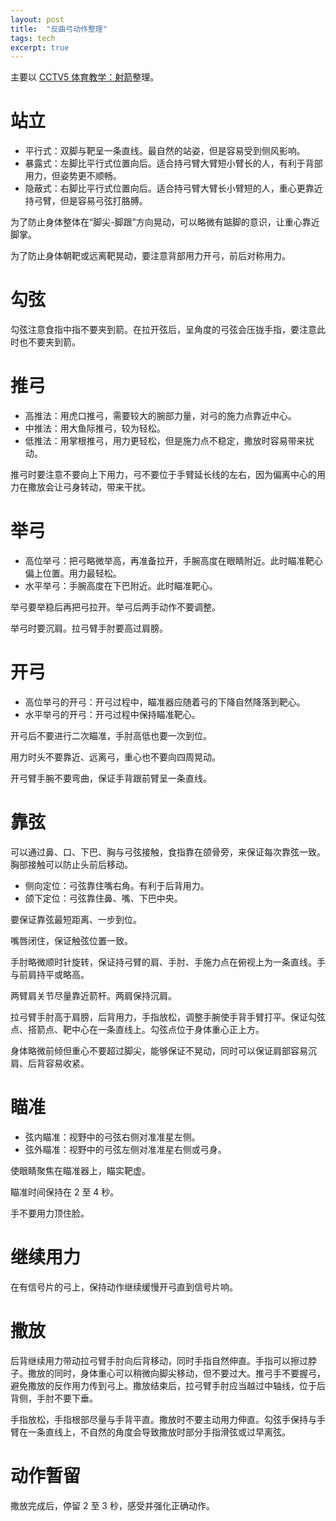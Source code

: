 ```yaml
---
layout: post
title:  "反曲弓动作整理"
tags: tech
excerpt: true
---
```


主要以 [CCTV5 体育教学：射箭](https://www.bilibili.com/video/BV1KW411X7RZ)整理。

# 站立

- 平行式：双脚与靶呈一条直线。最自然的站姿，但是容易受到侧风影响。
- 暴露式：左脚比平行式位置向后。适合持弓臂大臂短小臂长的人，有利于背部用力，但姿势更不顺畅。
- 隐蔽式：右脚比平行式位置向后。适合持弓臂大臂长小臂短的人，重心更靠近持弓臂，但是容易弓弦打胳膊。

为了防止身体整体在“脚尖-脚跟”方向晃动，可以略微有踮脚的意识，让重心靠近脚掌。

为了防止身体朝靶或远离靶晃动，要注意背部用力开弓，前后对称用力。

# 勾弦

勾弦注意食指中指不要夹到箭。在拉开弦后，呈角度的弓弦会压拢手指，要注意此时也不要夹到箭。

# 推弓

- 高推法：用虎口推弓，需要较大的腕部力量，对弓的施力点靠近中心。
- 中推法：用大鱼际推弓，较为轻松。
- 低推法：用掌根推弓，用力更轻松，但是施力点不稳定，撒放时容易带来扰动。

推弓时要注意不要向上下用力，弓不要位于手臂延长线的左右，因为偏离中心的用力在撒放会让弓身转动，带来干扰。

# 举弓

- 高位举弓：把弓略微举高，再准备拉开，手腕高度在眼睛附近。此时瞄准靶心偏上位置。用力最轻松。
- 水平举弓：手腕高度在下巴附近。此时瞄准靶心。

举弓要举稳后再把弓拉开。举弓后两手动作不要调整。

举弓时要沉肩。拉弓臂手肘要高过肩膀。

# 开弓

- 高位举弓的开弓：开弓过程中，瞄准器应随着弓的下降自然降落到靶心。
- 水平举弓的开弓：开弓过程中保持瞄准靶心。

开弓后不要进行二次瞄准，手肘高低也要一次到位。

用力时头不要靠近、远离弓，重心也不要向四周晃动。

开弓臂手腕不要弯曲，保证手背跟前臂呈一条直线。

# 靠弦

可以通过鼻、口、下巴、胸与弓弦接触，食指靠在颌骨旁，来保证每次靠弦一致。胸部接触可以防止头前后移动。

- 侧向定位：弓弦靠住嘴右角。有利于后背用力。
- 颌下定位：弓弦靠住鼻、嘴、下巴中央。

要保证靠弦最短距离、一步到位。

嘴唇闭住，保证触弦位置一致。

手肘略微顺时针旋转，保证持弓臂的肩、手肘、手施力点在俯视上为一条直线。手与前肩持平或略高。

两臂肩关节尽量靠近箭杆。两肩保持沉肩。

拉弓臂手肘高于肩膀，后背用力，手指放松，调整手腕使手背手臂打平。保证勾弦点、搭箭点、靶中心在一条直线上。勾弦点位于身体重心正上方。

身体略微前倾但重心不要超过脚尖，能够保证不晃动，同时可以保证肩部容易沉肩、后背容易收紧。

# 瞄准

- 弦内瞄准：视野中的弓弦右侧对准准星左侧。
- 弦外瞄准：视野中的弓弦左侧对准准星右侧或弓身。

使眼睛聚焦在瞄准器上，瞄实靶虚。

瞄准时间保持在 2 至 4 秒。

手不要用力顶住脸。

# 继续用力

在有信号片的弓上，保持动作继续缓慢开弓直到信号片响。

# 撒放

后背继续用力带动拉弓臂手肘向后背移动，同时手指自然伸直。手指可以擦过脖子。撒放的同时，身体重心可以稍微向脚尖移动，但不要过大。推弓手不要握弓，避免撒放的反作用力传到弓上。撒放结束后，拉弓臂手肘应当越过中轴线，位于后背侧，手肘不要下垂。

手指放松，手指根部尽量与手背平直。撒放时不要主动用力伸直。勾弦手保持与手臂在一条直线上，不自然的角度会导致撒放时部分手指滑弦或过早离弦。

# 动作暂留

撒放完成后，停留 2 至 3 秒，感受并强化正确动作。